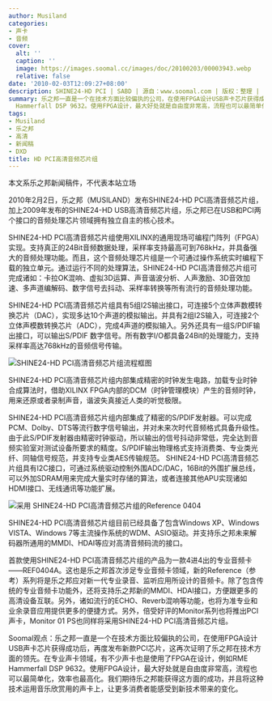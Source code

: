 ```yaml
---
author: Musiland
categories:
- 声卡
- 音频
cover:
  alt: ''
  caption: ''
  image: https://images.soomal.cc/images/doc/20100203/00003943.webp
  relative: false
date: '2010-02-03T12:09:27+08:00'
description: SHINE24-HD PCI | SABD | 源自：www.soomal.com | 版权：整理 |  平均/总评分：02.00/2
summary: 乐之邦一直是一个在技术方面比较偏执的公司，在使用FPGA设计USB声卡芯片获得成功后，再度发布新款PCI芯片，这再次证明了乐之邦在技术方面的领先。在专业声卡领域，有不少声卡也是使用了FPGA在设计，例如RME
  Hammerfall DSP 9632。使用FPGA设计，最大好处就是自由度非常高，流程也可以最简单化，效率也最高化。我们期待乐之邦能获得这方面的成功，并且将这种技术运用音乐欣赏用的声卡上，让更多消费者能感受到新技术带来的变化
tags:
- Musiland
- 乐之邦
- 高清
- 新闻稿
- DXD
title: HD PCI高清音频芯片组
---
```


本文系乐之邦新闻稿件，不代表本站立场



2010年2月2日，乐之邦（MUSILAND）发布SHINE24-HD PCI高清音频芯片组，加上2009年发布的SHINE24-HD USB高清音频芯片组，乐之邦已在USB和PCI两个接口的音频处理芯片领域拥有独立自主的核心技术。



SHINE24-HD PCI高清音频芯片组使用XILINX的通用现场可编程门阵列（FPGA）实现。支持真正的24Bit音频数据处理，采样率支持最高可到768kHz，并具备强大的音频处理功能。而且，这个音频处理芯片组是一个可通过操作系统实时编程下载的独立单元。通过运行不同的处理算法，SHINE24-HD 
PCI高清音频芯片组可完成诸如：卡拉OK混响、虚拟3D运算、声音谐波分析、人声激励、3D音效加速、多声道编解码、数字信号去抖动、采样率转换等所有流行的音频处理功能。



SHINE24-HD PCI高清音频芯片组具有5组I2S输出接口，可连接5个立体声数模转换芯片（DAC），实现多达10个声道的模拟输出。并具有2组I2S输入，可连接2个立体声模数转换芯片（ADC），完成4声道的模拟输入。另外还具有一组S/PDIF输出接口，可以输出S/PDIF 数字信号。所有数字I/O都具备24Bit的处理能力，支持采样率高达768kHz的音频信号传输。



![SHINE24-HD PCI高清音频芯片组流程框图](https://images.soomal.cc/images/doc/20100203/00003942.webp)



SHINE24-HD PCI高清音频芯片组内部集成精密的时钟发生电路，加载专业时钟合成算法时，借助XILINX FPGA内部的DCM（时钟管理模块）产生的音频时钟，用来还原或者录制声音，谐波失真接近人类的听觉极限。



SHINE24-HD PCI高清音频芯片组内部集成了精密的S/PDIF发射器。可以完成PCM、Dolby、DTS等流行数字信号输出，并对未来次时代音频格式具备升级性。由于此S/PDIF发射器由精密时钟驱动，所以输出的信号抖动非常低，完全达到音频实验室对测试设备所要求的精度。S/PDIF输出物理格式支持消费类、专业类光纤、同轴信号规范，并支持专业类AES传输规范。
SHINE24-HD PCI高清音频芯片组具有I2C接口，可通过系统驱动控制外围ADC/DAC，16Bit的外围扩展总线，可以外加SDRAM用来完成大量实时存储的算法，或者连接其他APU实现诸如HDMI接口、无线通讯等功能扩展。



![采用 SHINE24-HD PCI高清音频芯片组的Reference 0404](https://images.soomal.cc/images/doc/20100203/00003943.webp)



SHINE24-HD PCI高清音频芯片组目前已经具备了包含Windows XP、Windows VISTA、Windows 7等主流操作系统的WDM、ASIO驱动。并支持乐之邦未来解码器所通用的MMDI、HDAI等应对高清音频码流的接口。



首款使用SHINE24-HD PCI高清音频芯片组的产品为一款4进4出的专业音频卡――REF0404A。这也是乐之邦首次涉足专业音频卡领域，新的Reference（参考）系列将是乐之邦应对新一代专业录音、监听应用所设计的音频卡。除了包含传统的专业音频卡功能外，还将支持乐之邦新的MMDI、HDAI接口，方便跟更多的高清设备互联。另外，诸如流行的ECHO、Reverb混响等功能，也将为准专业和业余录音应用提供更多的便捷方式。另外，倍受好评的Monitor系列也将推出PCI声卡，Monitor 
01 PS也同样将采用SHINE24-HD PCI高清音频芯片组。



Soomal观点：乐之邦一直是一个在技术方面比较偏执的公司，在使用FPGA设计USB声卡芯片获得成功后，再度发布新款PCI芯片，这再次证明了乐之邦在技术方面的领先。在专业声卡领域，有不少声卡也是使用了FPGA在设计，例如RME Hammerfall DSP 9632。使用FPGA设计，最大好处就是自由度非常高，流程也可以最简单化，效率也最高化。我们期待乐之邦能获得这方面的成功，并且将这种技术运用音乐欣赏用的声卡上，让更多消费者能感受到新技术带来的变化。
